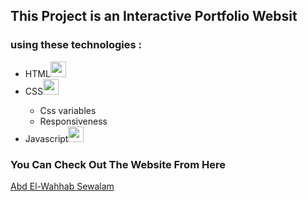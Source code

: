 

<h2>This Project  is an Interactive Portfolio Websit</h>
<h3>using these technologies :</h3>
<ul>
  <li  >HTML<img justify-content = center align-items=center width = 25 src= "https://th.bing.com/th/id/OIP.MQOaU6tX8AtO_zP7e8-i6AHaHa?rs=1&pid=ImgDetMain"></li>
  <li px>CSS<img justify-content = center align-items=center width = 25 src= "https://th.bing.com/th?id=OIP.NccvSu6Gut1HXGwUTBKYKgHaH3&w=242&h=257&c=8&rs=1&qlt=90&o=6&pid=3.1&rm=2"></li>
  <ul>
      <li>Css variables</li>
      <li>Responsiveness </li>
    </ul>
  <li >Javascript<img justify-content = center align-items=center width = 25 src= "https://th.bing.com/th/id/OIP.JroZA6yi2vhYkSOENfSsVgHaIh?rs=1&pid=ImgDetMain"></li>
</ul>

<h3>You Can Check Out The Website From Here<img  width = 24src = "https://th.bing.com/th/id/OIP.L9dCUnIZwlcnaJq60t2hLQHaMb?rs=1&pid=ImgDetMain"></h3>
<a href = "https://lighthearted-tapioca-fd31f9.netlify.app/">Abd El-Wahhab Sewalam</a>
